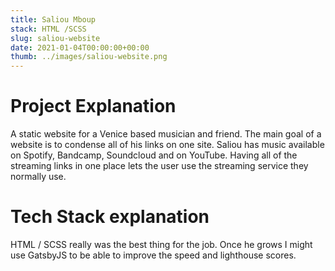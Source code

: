 ```yaml
---
title: Saliou Mboup
stack: HTML /SCSS
slug: saliou-website
date: 2021-01-04T00:00:00+00:00
thumb: ../images/saliou-website.png
---
```


# Project Explanation
A static website for a Venice based musician and friend. The main goal of a website is to condense all of his links on one site. Saliou has music available on Spotify, Bandcamp, Soundcloud and on YouTube. Having all of the streaming links in one place lets the user use the streaming service they normally use.

# Tech Stack explanation
HTML / SCSS really was the best thing for the job. Once he grows I might use GatsbyJS to be able to improve the speed and lighthouse scores.